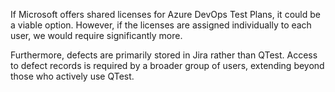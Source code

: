 If Microsoft offers shared licenses for Azure DevOps Test Plans, it could be a viable option. However, if the licenses are assigned individually to each user, we would require significantly more.

Furthermore, defects are primarily stored in Jira rather than QTest. Access to defect records is required by a broader group of users, extending beyond those who actively use QTest.

